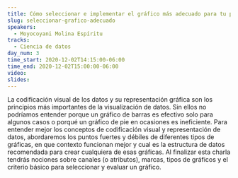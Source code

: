 ```yaml
---
title: Cómo seleccionar e implementar el gráfico más adecuado para tu proyecto de ciencia de datos
slug: seleccionar-grafico-adecuado
speakers:
  - Moyocoyani Molina Espíritu
tracks:
  - Ciencia de datos
day_num: 3
time_start: 2020-12-02T14:15:00-06:00
time_end: 2020-12-02T15:00:00-06:00
video: 
slides:
---
```


La codificación visual de los datos y su representación gráfica son los principios más importantes de la visualización de datos. Sin ellos no podríamos entender porque un gráfico de barras es efectivo solo para algunos casos o porqué un gráfico de pie en ocasiones es ineficiente. Para entender mejor los conceptos de codificación visual y representación de datos, abordaremos los puntos fuertes y débiles de diferentes tipos de gráficas, en que contexto funcionan mejor y cual es la estructura de datos recomendada para crear cualquiera de esas gráficas. Al finalizar esta charla tendrás nociones sobre canales (o atributos), marcas, tipos de gráficos y el criterio básico para seleccionar y evaluar un gráfico.